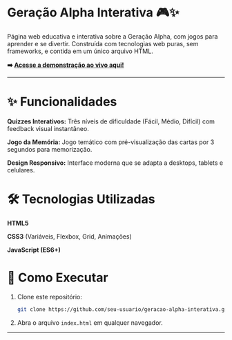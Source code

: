 # Geração Alpha Interativa 🎮✨

  

Página web educativa e interativa sobre a Geração Alpha, com jogos para aprender e se divertir. Construída com tecnologias web puras, sem frameworks, e contida em um único arquivo HTML.

**➡️ [Acesse a demonstração ao vivo aqui\!](https://aklamus.github.io/Geracao_Alpha/)**

-----

# ✨ Funcionalidades

   **Quizzes Interativos:** Três níveis de dificuldade (Fácil, Médio, Difícil) com feedback visual instantâneo.
   
   **Jogo da Memória:** Jogo temático com pré-visualização das cartas por 3 segundos para memorização.
   
   **Design Responsivo:** Interface moderna que se adapta a desktops, tablets e celulares.

# 🛠️ Tecnologias Utilizadas

   **HTML5**
   
   **CSS3** (Variáveis, Flexbox, Grid, Animações)
   
   **JavaScript (ES6+)**

# 🚀 Como Executar

1.  Clone este repositório:
    ```bash
    git clone https://github.com/seu-usuario/geracao-alpha-interativa.git
    ```
2.  Abra o arquivo `index.html` em qualquer navegador.

-----

